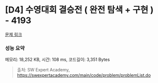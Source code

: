 # [D4] 수영대회 결승전 ( 완전 탐색 + 구현 ) - 4193 

[문제 링크](https://swexpertacademy.com/main/code/problem/problemDetail.do?contestProbId=AWKaG6_6AGQDFARV) 

### 성능 요약

메모리: 18,252 KB, 시간: 108 ms, 코드길이: 3,351 Bytes



> 출처: SW Expert Academy, https://swexpertacademy.com/main/code/problem/problemList.do